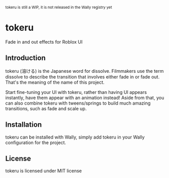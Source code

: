 <sub> tokeru is still a WIP, it is not released in the Wally registry yet </sub>

# tokeru
Fade in and out effects for Roblox UI

## Introduction

tokeru (溶ける) is the Japanese word for dissolve. Filmmakers use the term dissolve to describe the transition that involves either fade in or fade out. That's the meaning of the name of this project.

Start fine-tuning your UI with tokeru, rather than having UI appears instantly, have them appear with an animation instead! Aside from that, you can also combine tokeru with tweens/springs to build much amazing transitions, such as fade and scale up.

## Installation

tokeru can be installed with Wally, simply add tokeru in your Wally configuration for the project.

## License

tokeru is licensed under MIT license
